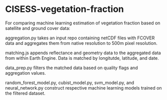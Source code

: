 # CISESS-vegetation-fraction

For comparing machine learning estimation of vegetation fraction based on satellite and ground cover data:

aggregation.py takes an input repo containing netCDF files with FCOVER data and aggregates them from native resolution to 500m pixel resolution.

matching.js appends reflectance and geometry data to the aggregated data from within Earth Engine. Data is matched by longitutde, latitude, and date.

data_prep.py filters the matched data based on quality flags and aggregation values.

random_forest_model.py, cubist_model.py, svm_model.py, and neural_network.py construct respective machine learning models trained on the filtered dataset.
